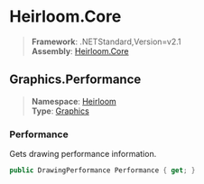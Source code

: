 # Heirloom.Core

> **Framework**: .NETStandard,Version=v2.1  
> **Assembly**: [Heirloom.Core][0]  

## Graphics.Performance

> **Namespace**: [Heirloom][0]  
> **Type**: [Graphics][1]  

### Performance

Gets drawing performance information.

```cs
public DrawingPerformance Performance { get; }
```

[0]: ../../../Heirloom.Core.md
[1]: ../Graphics.md
